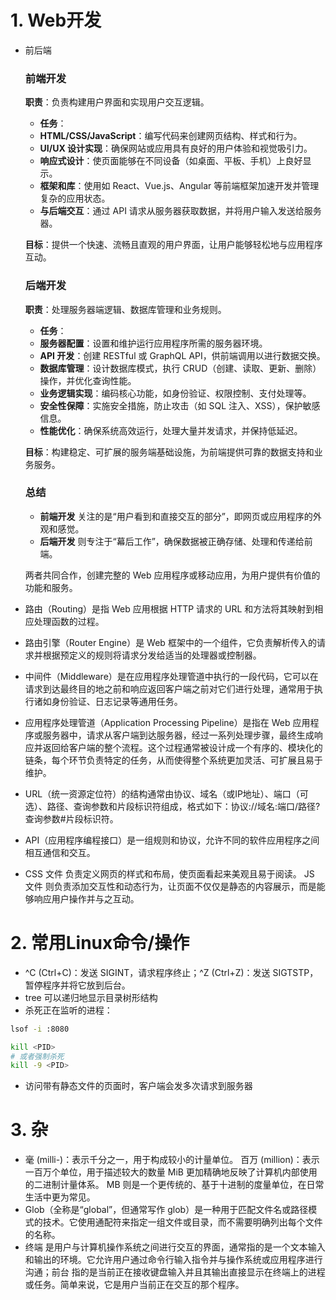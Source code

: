 # 1. Web开发
- 前后端
    ### 前端开发

    **职责**：负责构建用户界面和实现用户交互逻辑。

    - **任务**：
    - **HTML/CSS/JavaScript**：编写代码来创建网页结构、样式和行为。
    - **UI/UX 设计实现**：确保网站或应用具有良好的用户体验和视觉吸引力。
    - **响应式设计**：使页面能够在不同设备（如桌面、平板、手机）上良好显示。
    - **框架和库**：使用如 React、Vue.js、Angular 等前端框架加速开发并管理复杂的应用状态。
    - **与后端交互**：通过 API 请求从服务器获取数据，并将用户输入发送给服务器。

    **目标**：提供一个快速、流畅且直观的用户界面，让用户能够轻松地与应用程序互动。

    ### 后端开发

    **职责**：处理服务器端逻辑、数据库管理和业务规则。

    - **任务**：
    - **服务器配置**：设置和维护运行应用程序所需的服务器环境。
    - **API 开发**：创建 RESTful 或 GraphQL API，供前端调用以进行数据交换。
    - **数据库管理**：设计数据库模式，执行 CRUD（创建、读取、更新、删除）操作，并优化查询性能。
    - **业务逻辑实现**：编码核心功能，如身份验证、权限控制、支付处理等。
    - **安全性保障**：实施安全措施，防止攻击（如 SQL 注入、XSS），保护敏感信息。
    - **性能优化**：确保系统高效运行，处理大量并发请求，并保持低延迟。

    **目标**：构建稳定、可扩展的服务端基础设施，为前端提供可靠的数据支持和业务服务。

    ### 总结

    - **前端开发** 关注的是“用户看到和直接交互的部分”，即网页或应用程序的外观和感觉。
    - **后端开发** 则专注于“幕后工作”，确保数据被正确存储、处理和传递给前端。

    两者共同合作，创建完整的 Web 应用程序或移动应用，为用户提供有价值的功能和服务。

- 路由（Routing）是指 Web 应用根据 HTTP 请求的 URL 和方法将其映射到相应处理函数的过程。

- 路由引擎（Router Engine）是 Web 框架中的一个组件，它负责解析传入的请求并根据预定义的规则将请求分发给适当的处理器或控制器。

- 中间件（Middleware）是在应用程序处理管道中执行的一段代码，它可以在请求到达最终目的地之前和响应返回客户端之前对它们进行处理，通常用于执行诸如身份验证、日志记录等通用任务。

- 应用程序处理管道（Application Processing Pipeline）是指在 Web 应用程序或服务器中，请求从客户端到达服务器，经过一系列处理步骤，最终生成响应并返回给客户端的整个流程。这个过程通常被设计成一个有序的、模块化的链条，每个环节负责特定的任务，从而使得整个系统更加灵活、可扩展且易于维护。

- URL（统一资源定位符）的结构通常由协议、域名（或IP地址）、端口（可选）、路径、查询参数和片段标识符组成，格式如下：协议://域名:端口/路径?查询参数#片段标识符。

- API（应用程序编程接口）是一组规则和协议，允许不同的软件应用程序之间相互通信和交互。

- CSS 文件 负责定义网页的样式和布局，使页面看起来美观且易于阅读。
JS 文件 则负责添加交互性和动态行为，让页面不仅仅是静态的内容展示，而是能够响应用户操作并与之互动。

# 2. 常用Linux命令/操作
- ^C (Ctrl+C)：发送 SIGINT，请求程序终止；^Z (Ctrl+Z)：发送 SIGTSTP，暂停程序并将它放到后台。
- tree 可以递归地显示目录树形结构
- 杀死正在监听的进程：
```bash
lsof -i :8080

kill <PID>
# 或者强制杀死
kill -9 <PID>
```

- 访问带有静态文件的页面时，客户端会发多次请求到服务器


# 3. 杂
- 毫 (milli-)：表示千分之一，用于构成较小的计量单位。
百万 (million)：表示一百万个单位，用于描述较大的数量
MiB 更加精确地反映了计算机内部使用的二进制计量体系。
MB 则是一个更传统的、基于十进制的度量单位，在日常生活中更为常见。
- Glob（全称是“global”，但通常写作 glob）是一种用于匹配文件名或路径模式的技术。它使用通配符来指定一组文件或目录，而不需要明确列出每个文件的名称。
- 终端 是用户与计算机操作系统之间进行交互的界面，通常指的是一个文本输入和输出的环境。它允许用户通过命令行输入指令并与操作系统或应用程序进行沟通；前台 指的是当前正在接收键盘输入并且其输出直接显示在终端上的进程或任务。简单来说，它是用户当前正在交互的那个程序。